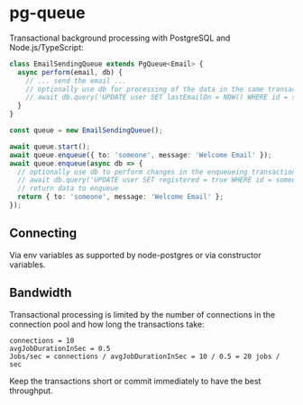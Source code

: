 # pg-queue

Transactional background processing with PostgreSQL and Node.js/TypeScript:

```ts
class EmailSendingQueue extends PgQueue<Email> {
  async perform(email, db) {
    // ... send the email ...
    // optionally use db for processing of the data in the same transaction
    // await db.query('UPDATE user SET lastEmailOn = NOW() WHERE id = someone')
  }
}

const queue = new EmailSendingQueue();

await queue.start();
await queue.enqueue({ to: 'someone', message: 'Welcome Email' });
await queue.enqueue(async db => {
  // optionally use db to perform changes in the enqueueing transaction
  // await db.query('UPDATE user SET registered = true WHERE id = someone')
  // return data to enqueue
  return { to: 'someone', message: 'Welcome Email' };
});
```

## Connecting

Via env variables as supported by node-postgres or via constructor variables.

## Bandwidth

Transactional processing is limited by the number of connections in the connection pool and how long the transactions take:

```
connections = 10
avgJobDurationInSec = 0.5
Jobs/sec = connections / avgJobDurationInSec = 10 / 0.5 = 20 jobs / sec
```

Keep the transactions short or commit immediately to have the best throughput.
